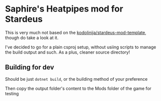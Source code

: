 # Saphire's Heatpipes mod for Stardeus

This is very much not based on the [kodolinija/stardeus-mod-template](https://github.com/kodolinija/stardeus-mod-template), though do take a look at it.

I've decided to go for a plain csproj setup, without usiing scripts to manage the build output and such. As a plus, cleaner source directory!

## Building for dev

Should be just `dotnet build`, or the building method of your preference

Then copy the output folder's content to the Mods folder of the game for testing
